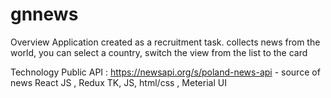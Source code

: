 # gnnews

Overview
Application created as a recruitment task. collects news from the world, you can select a country, switch the view from the list to the card

Technology
Public API : https://newsapi.org/s/poland-news-api - source of news
React JS , Redux TK, JS, html/css , Meterial UI
